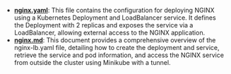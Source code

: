 - [**nginx.yaml**](https://github.com/saimanasak/kubernetes/blob/main/services/loadbalancer/basic-nginx-lb/nginx.yaml): This file contains the configuration for deploying NGINX using a Kubernetes Deployment and LoadBalancer service. It defines the Deployment with 2 replicas and exposes the service via a LoadBalancer, allowing external access to the NGINX application.
- [**nginx.md**](https://github.com/saimanasak/kubernetes/blob/main/services/loadbalancer/basic-nginx-lb/nginx.md): This document provides a comprehensive overview of the nginx-lb.yaml file, detailing how to create the deployment and service, retrieve the service and pod information, and access the NGINX service from outside the cluster using Minikube with a tunnel.